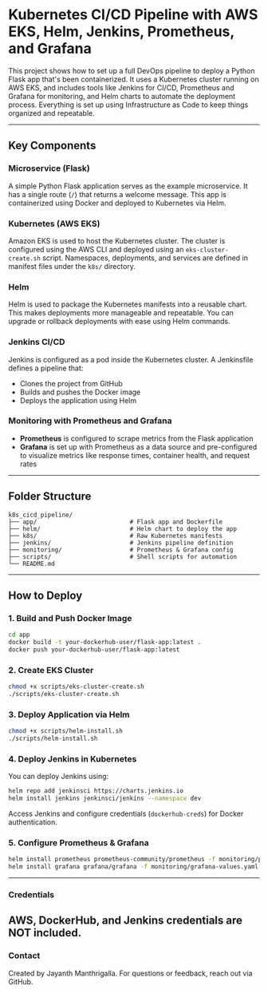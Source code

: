 
# Kubernetes CI/CD Pipeline with AWS EKS, Helm, Jenkins, Prometheus, and Grafana

This project shows how to set up a full DevOps pipeline to deploy a Python Flask app that's been containerized. It uses a Kubernetes cluster running on AWS EKS, and includes tools like Jenkins for CI/CD, Prometheus and Grafana for monitoring, and Helm charts to automate the deployment process. Everything is set up using Infrastructure as Code to keep things organized and repeatable.

---

## Key Components

### Microservice (Flask)
A simple Python Flask application serves as the example microservice. It has a single route (`/`) that returns a welcome message. This app is containerized using Docker and deployed to Kubernetes via Helm.

### Kubernetes (AWS EKS)
Amazon EKS is used to host the Kubernetes cluster. The cluster is configured using the AWS CLI and deployed using an `eks-cluster-create.sh` script. Namespaces, deployments, and services are defined in manifest files under the `k8s/` directory.

### Helm
Helm is used to package the Kubernetes manifests into a reusable chart. This makes deployments more manageable and repeatable. You can upgrade or rollback deployments with ease using Helm commands.

### Jenkins CI/CD
Jenkins is configured as a pod inside the Kubernetes cluster. A Jenkinsfile defines a pipeline that:
- Clones the project from GitHub
- Builds and pushes the Docker image
- Deploys the application using Helm

### Monitoring with Prometheus and Grafana
- **Prometheus** is configured to scrape metrics from the Flask application
- **Grafana** is set up with Prometheus as a data source and pre-configured to visualize metrics like response times, container health, and request rates

---

## Folder Structure

```
k8s_cicd_pipeline/
├── app/                          # Flask app and Dockerfile
├── helm/                         # Helm chart to deploy the app
├── k8s/                          # Raw Kubernetes manifests
├── jenkins/                      # Jenkins pipeline definition
├── monitoring/                   # Prometheus & Grafana config
├── scripts/                      # Shell scripts for automation
└── README.md
```

---

##  How to Deploy

### 1. Build and Push Docker Image
```bash
cd app
docker build -t your-dockerhub-user/flask-app:latest .
docker push your-dockerhub-user/flask-app:latest
```

### 2. Create EKS Cluster
```bash
chmod +x scripts/eks-cluster-create.sh
./scripts/eks-cluster-create.sh
```

### 3. Deploy Application via Helm
```bash
chmod +x scripts/helm-install.sh
./scripts/helm-install.sh
```

### 4. Deploy Jenkins in Kubernetes
You can deploy Jenkins using:
```bash
helm repo add jenkinsci https://charts.jenkins.io
helm install jenkins jenkinsci/jenkins --namespace dev
```
Access Jenkins and configure credentials (`dockerhub-creds`) for Docker authentication.

### 5. Configure Prometheus & Grafana
```bash
helm install prometheus prometheus-community/prometheus -f monitoring/prometheus-values.yaml --namespace dev
helm install grafana grafana/grafana -f monitoring/grafana-values.yaml --namespace dev
```
---
### Credentials
AWS, DockerHub, and Jenkins credentials are **NOT included**. 
---
### Contact
Created by Jayanth Manthrigalla. For questions or feedback, reach out via GitHub.